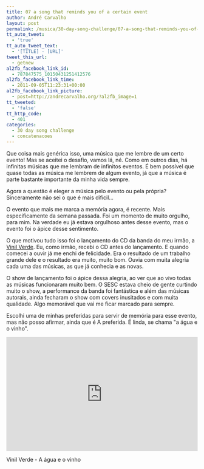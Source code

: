 ```yaml
---
title: 07 a song that reminds you of a certain event
author: André Carvalho
layout: post
permalink: /musica/30-day-song-challenge/07-a-song-that-reminds-you-of-a-certain-event/
tt_auto_tweet:
  - 'true'
tt_auto_tweet_text:
  - '[TITLE] - [URL]'
tweet_this_url:
  - getnew
al2fb_facebook_link_id:
  - 787847575_10150431251412576
al2fb_facebook_link_time:
  - 2011-09-05T11:23:31+00:00
al2fb_facebook_link_picture:
  - post=http://andrecarvalho.org/?al2fb_image=1
tt_tweeted:
  - 'false'
tt_http_code:
  - 401
categories:
  - 30 day song challenge
  - concatenacoes
---
```


Que coisa mais genérica isso, uma música que me lembre de um certo evento! Mas se aceitei o desafio, vamos lá, né. Como em outros dias, há infinitas músicas que me lembram de infinitos eventos. É bem possível que quase todas as música me lembrem de algum evento, já que a música é parte bastante importante da minha vida sempre.

Agora a questão é eleger a música pelo evento ou pela própria? Sinceramente não sei o que é mais díficil…

O evento que mais me marca a memória agora, é recente. Mais especificamente da semana passada. Foi um momento de muito orgulho, para mim. Na verdade eu já estava orgulhoso antes desse evento, mas o evento foi o ápice desse sentimento.

O que motivou tudo isso foi o lançamento do CD da banda do meu irmão, a [Vinil Verde](http://www.myspace.com/vinilverde/). Eu, como irmão, recebi o CD antes do lançamento. E quando comecei a ouvir já me enchi de felicidade. Era o resultado de um trabalho grande dele e o resultado era muito, muito bom. Ouvia com muita alegria cada uma das músicas, as que já conhecia e as novas.

O show de lançamento foi o ápice dessa alegria, ao ver que ao vivo todas as músicas funcionaram muito bem. O SESC estava cheio de gente curtindo muito o show, a performance da banda foi fantástica e além das músicas autorais, ainda fecharam o show com covers inusitados e com muita qualidade. Algo memorável que vai me ficar marcado para sempre.

Escolhi uma de minhas preferidas para servir de memória para esse evento, mas não posso afirmar, ainda que é A preferida. É linda, se chama "a água e o vinho".

<iframe width="100%" height="300" scrolling="no" frameborder="no" src="https://w.soundcloud.com/player/?url=https%3A//api.soundcloud.com/tracks/22614151&amp;auto_play=false&amp;hide_related=false&amp;show_comments=true&amp;show_user=true&amp;show_reposts=false&amp;visual=true"></iframe>

Vinil Verde - A água e o vinho
